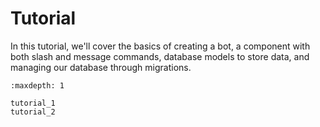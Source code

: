 # Tutorial

In this tutorial, we'll cover the basics of creating a bot, a component with both slash and message commands, 
database models to store data, and managing our database through migrations.


```{toctree}
:maxdepth: 1

tutorial_1
tutorial_2

```